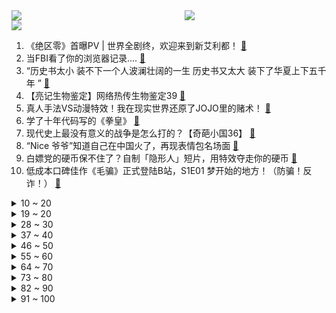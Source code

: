 <div >
	<a style="float:left;width:55%;" href = "https://github.com/anuraghazra/github-readme-stats">
	 <img src = "https://github-readme-stats.vercel.app/api?username=iuuuuuaena&theme=buefy&show_icons=true"/>
	</a>
	<a  style="float:right;width:45%" href = "https://github.com/anuraghazra/github-readme-stats">
	 <img  src="https://github-readme-stats.vercel.app/api/top-langs/?username=anuraghazra&layout=compact"/>
	</a>
	</div>

[![](https://img.shields.io/badge/jxd-@jxdgogogo.xyz-yellowgreen.svg)](https://www.jxdgogogo.xyz)<br>
1. 《绝区零》首曝PV | 世界全剧终，欢迎来到新艾利都！ [:link:](//www.bilibili.com/video/BV1xT4y1B7gg) <br>
2. 当FBI看了你的浏览器记录.... [:link:](//www.bilibili.com/video/BV17u41167Kb) <br>
3. “历史书太小 装不下一个人波澜壮阔的一生   历史书又太大 装下了华夏上下五千年 ” [:link:](//www.bilibili.com/video/BV1oT4y1671T) <br>
4. 【亮记生物鉴定】网络热传生物鉴定39 [:link:](//www.bilibili.com/video/BV1Av4y1N7bZ) <br>
5. 真人手法VS动漫特效！我在现实世界还原了JOJO里的赌术！ [:link:](//www.bilibili.com/video/BV1bt4y1x7Wk) <br>
6. 学了十年代码写的《拳皇》 [:link:](//www.bilibili.com/video/BV1ea411J7k9) <br>
7. 现代史上最没有意义的战争是怎么打的？【奇葩小国36】 [:link:](//www.bilibili.com/video/BV1ZZ4y1h7f2) <br>
8. “Nice 爷爷”知道自己在中国火了，再现表情包名场面 [:link:](//www.bilibili.com/video/BV1EZ4y187h7) <br>
9. 白嫖党的硬币保不住了？自制「隐形人」短片，用特效夺走你的硬币 [:link:](//www.bilibili.com/video/BV1GS4y1b7n7) <br>
10. 低成本口碑佳作《毛骗》正式登陆B站，S1E01 梦开始的地方！（防骗！反诈！） [:link:](//www.bilibili.com/video/BV1TR4y1A7E8) <br>
<details>
<summary>10 ~ 20</summary>

11. 沉浸体验20岁死了两个丈夫的生活 [:link:](//www.bilibili.com/video/BV1p541197HW) <br>
12. 就这也配叫解压玩具？出口暗鲨美国儿童的吗？ [:link:](//www.bilibili.com/video/BV1aT4y167Pj) <br>
13. 华 妃 之 怒 [:link:](//www.bilibili.com/video/BV1M34y1h7ks) <br>
14. 为了体验下在太空里那种失重旋转的感觉自己做了辆失重离心车 [:link:](//www.bilibili.com/video/BV1pU4y1S73k) <br>
15. 朋友们，我飘了，敢在B站上传10分钟以上的视频了！ [:link:](//www.bilibili.com/video/BV1aB4y1y7u5) <br>
16. 新番时光机！十年前的观众都在看什么神片？「2012年4月篇」 [:link:](//www.bilibili.com/video/BV1mR4y1A7Ey) <br>
17. 我们四个真强！ [:link:](//www.bilibili.com/video/BV19T4y1B7MD) <br>
18. 决斗必须要有铁的意志和钢的强韧【水无月菌】 [:link:](//www.bilibili.com/video/BV1wZ4y187PQ) <br>
19. 男生和女生的区别 [:link:](//www.bilibili.com/video/BV1CY4y1r78M) <br>
</details>
<details>
<summary>19 ~ 20</summary>

20. 云南的和不是云南的都沉默了 [:link:](//www.bilibili.com/video/BV1Tr4y1b7VN) <br>
21. LOL祖传古法电疗套路！对手：我满血啊！满血！【有点骚东西】 [:link:](//www.bilibili.com/video/BV1su41167gd) <br>
22. 杀一条巨大裸胸鳝，非常凶猛一口能咬断手臂，堪称海洋里的恶霸 [:link:](//www.bilibili.com/video/BV1D54y1f7eQ) <br>
23. 你好，我叫卡塔琳娜【原神】 [:link:](//www.bilibili.com/video/BV1iL4y1F76m) <br>
24. 【TF家族】练习生的原创练习集《Well，come!》（4）——《DTTM》【张泽禹】 [:link:](//www.bilibili.com/video/BV1Hr4y1b7xV) <br>
25. 这玩意要是不简单，把我的头拧掉！！！ [:link:](//www.bilibili.com/video/BV1vT4y1B78b) <br>
26. 摊边练球的篮球少年，因一记绝杀再次走红！ [:link:](//www.bilibili.com/video/BV17R4y1A7R7) <br>
27. 第一次去绵羊料理家，我竟然送她这个..... [:link:](//www.bilibili.com/video/BV143411A7zM) <br>
28. 500万粉，我却失业了 [:link:](//www.bilibili.com/video/BV1tF41177TX) <br>
</details>
<details>
<summary>28 ~ 30</summary>

29. 重庆街头“小火锅”，深夜肉食炸弹，一锅能干3碗饭… [:link:](//www.bilibili.com/video/BV1tB4y1y7VX) <br>
30. 一不小心把骗子送进监狱...... [:link:](//www.bilibili.com/video/BV18A4y1f7n2) <br>
31. 上海up主现状...... [:link:](//www.bilibili.com/video/BV1jA4y1f7SK) <br>
32. 【4K60FPS】宇多田光《One Last Kiss》高能来袭！再见，所有的福音战士！ [:link:](//www.bilibili.com/video/BV1HU4y1m72z) <br>
33. 诺一：这个家没我不行！#诺一 #刘烨 [:link:](//www.bilibili.com/video/BV1Pv4y1T7BJ) <br>
34. 【男孩穿吉利服 躺草地想伪装，不料被大家发现围观拍照】 [:link:](//www.bilibili.com/video/BV11F411j7NS) <br>
35. 闺蜜能让男友变更强！ [:link:](//www.bilibili.com/video/BV1dS4y1b7Td) <br>
36. 最近要被三个孕妇折腾惨了 [:link:](//www.bilibili.com/video/BV1nA4y1f7ff) <br>
37. 有两下子，但只有两下子 [:link:](//www.bilibili.com/video/BV1JZ4y1a7JY) <br>
</details>
<details>
<summary>37 ~ 40</summary>

38. 【中日歌词/MV/米津玄师】《M八七》完整版MV公布！「新・奥特曼」主题曲！ [:link:](//www.bilibili.com/video/BV1ia411J7uD) <br>
39. 没有人是完美的 [:link:](//www.bilibili.com/video/BV15U4y1m7dh) <br>
40. 和我宝贝女儿一起cos《间谍过家家》 [:link:](//www.bilibili.com/video/BV1oU4y127At) <br>
41. 【特战荣耀、且试天下、重生之门】为何争议这么大？ [:link:](//www.bilibili.com/video/BV1CS4y1b7qW) <br>
42. “兄弟？买挂吗！！”【BUG快乐阴人流#6】 [:link:](//www.bilibili.com/video/BV1hR4y1c778) <br>
43. 结局多次反转 [:link:](//www.bilibili.com/video/BV1HB4y127Af) <br>
44. 天气有点热，回家不做饭了，买点丸子吃。 [:link:](//www.bilibili.com/video/BV1PY4y1t7oT) <br>
45. 当给我家狗子穿上我的衣服.. [:link:](//www.bilibili.com/video/BV1B54y1f7Zq) <br>
46. 鳄口夺刀！我把炎柱存活if线做出来了！！ [:link:](//www.bilibili.com/video/BV1ut4y1x7X4) <br>
</details>
<details>
<summary>46 ~ 50</summary>

47. 李逵上线！宋江题反诗！敢笑黄巢不丈夫！《水浒传》P21 [:link:](//www.bilibili.com/video/BV1cu41167Sh) <br>
48. 部分中国家长有多愚昧？ [:link:](//www.bilibili.com/video/BV14T4y1B7qb) <br>
49. 现场见证 "G6汤神" 时隔三年！成功晋级西决！灰熊再见！ [:link:](//www.bilibili.com/video/BV1Gv4y1N7e1) <br>
50. 小潮tEam的美食盲盒 [:link:](//www.bilibili.com/video/BV1JL4y1F7Xr) <br>
51. 带大家分辨小羊 [:link:](//www.bilibili.com/video/BV1CT4y1B7cN) <br>
52. 《崩坏3》全新SP角色格蕾修「繁星·绘世之卷」预告 [:link:](//www.bilibili.com/video/BV1MB4y1y76e) <br>
53. 《梦幻西游网页版》洛神伙伴PV | 翩若惊鸿，婉若游龙，看洛神绝美风采尽现灵山！ [:link:](//www.bilibili.com/video/BV1rR4y1A7Ly) <br>
54. 危！假装不在家却偷偷给女友点外卖投屏…等她精神错乱后再叫来丈母娘！ [:link:](//www.bilibili.com/video/BV17u41167Up) <br>
55. 你这钱有问题啊 [:link:](//www.bilibili.com/video/BV14Z4y187JD) <br>
</details>
<details>
<summary>55 ~ 60</summary>

56. 其实还是多加几帧的好，可惜我惜命 [:link:](//www.bilibili.com/video/BV1qt4y1x7LJ) <br>
57. 当 代 网 文 现 状 [:link:](//www.bilibili.com/video/BV1ou411z76K) <br>
58. （这也能解说？！）史上最干净的3V3篮球对抗！ [:link:](//www.bilibili.com/video/BV1SR4y1A7XJ) <br>
59. 吹 风 机 吃 人 [:link:](//www.bilibili.com/video/BV1vS4y1b7VJ) <br>
60. 有的猫生来就注定是主角 [:link:](//www.bilibili.com/video/BV1AT4y1z7sk) <br>
61. 还想喝奶茶做梦呢？妹有 [:link:](//www.bilibili.com/video/BV1wY4y1r72w) <br>
62. 此事要展开说方能理解透彻！ [:link:](//www.bilibili.com/video/BV1tr4y1t7QD) <br>
63. 我与"狗"的生活，结局是我没想到的······ [:link:](//www.bilibili.com/video/BV15A4y1S7vF) <br>
64. 40年过去了，msi还在重赛，rng已经10000-0了 [:link:](//www.bilibili.com/video/BV1Kr4y1b7Fh) <br>
</details>
<details>
<summary>64 ~ 70</summary>

65. 千万不要把女朋友当成兄弟！！否则... [:link:](//www.bilibili.com/video/BV1uA4y1f7ZY) <br>
66. 我买了一些不好玩的玩具！ [:link:](//www.bilibili.com/video/BV1uF411L7mZ) <br>
67. 【Luca Kaneshiro Cover】マフィア (Mafia)  wotaku [:link:](//www.bilibili.com/video/BV16U4y1m7YM) <br>
68. 挑战喝可乐不打嗝 [:link:](//www.bilibili.com/video/BV1HF41177yR) <br>
69. 你了不起！你ping高！ [:link:](//www.bilibili.com/video/BV1Rv4y1P7NC) <br>
70. 😭立本！没有你 我怎么活啊啊啊啊！？ [:link:](//www.bilibili.com/video/BV1sA4y1S7vi) <br>
71. 不妨大胆的去追逐一下梦想，虽然我们没有那么多观众………… [:link:](//www.bilibili.com/video/BV1dY4y1b7yz) <br>
72. 【医学奇迹】课本外的“精彩片段”，比你想象的更离谱。 [:link:](//www.bilibili.com/video/BV1zU4y1m75o) <br>
73. 【连续洗30天冷水澡】我的身体发生了什么变化? [:link:](//www.bilibili.com/video/BV1F5411R7jb) <br>
</details>
<details>
<summary>73 ~ 80</summary>

74. 【罗翔】黄鼠狼是保护动物吗？烤着吃野生蝗虫犯法吗？ [:link:](//www.bilibili.com/video/BV1ju41167hc) <br>
75. 男生买车 vs 女生买车 [:link:](//www.bilibili.com/video/BV1oY4y147fT) <br>
76. 一个反复横跳的上单选手【在下TheShy01】 [:link:](//www.bilibili.com/video/BV1c34y1a7nP) <br>
77. 这么夺目的风韵！丰满的人设！居然只是女二！ [:link:](//www.bilibili.com/video/BV1FY4y1k7Aq) <br>
78. 救命！这是70多年前，歌舞剧的穿着打扮？顶级视觉盛宴！！ [:link:](//www.bilibili.com/video/BV1Wu411677Q) <br>
79. 五分钟！能画出多大脑洞的作品？ [:link:](//www.bilibili.com/video/BV113411N7f3) <br>
80. 💙这个地方是独属于冰系浪漫吧！就是有个人比较不解风情... [:link:](//www.bilibili.com/video/BV16a411J72W) <br>
81. 假如我被全网封杀 我还能靠什么挣钱 [:link:](//www.bilibili.com/video/BV1CF41177Js) <br>
82. 紫貂：据说这样拍照显得脸小…… [:link:](//www.bilibili.com/video/BV1VU4y1m7gS) <br>
</details>
<details>
<summary>82 ~ 90</summary>

83. 【高原战士】军营也有“网红打卡地”？来看看兵哥哥们自制的浮雕墙！ [:link:](//www.bilibili.com/video/BV1wT4y1r7mL) <br>
84. 我们已经习惯从网上买来一些玩具这件事了... [:link:](//www.bilibili.com/video/BV1m541197Wq) <br>
85. 生腌吃到爽，生猛的潮汕毒药有人上瘾有人怕！ [:link:](//www.bilibili.com/video/BV1Pv4y1N73H) <br>
86. 帅小伙尝试网上爆火的空气炸锅料理，真的都那么好吃吗？ [:link:](//www.bilibili.com/video/BV13a411J738) <br>
87. 住手吧大雄！这根本不是毽子操！ [:link:](//www.bilibili.com/video/BV17F4117776) <br>
88. 【天赐的声音】胡彦斌 周深《贼》 [:link:](//www.bilibili.com/video/BV1Yv4y1N7oR) <br>
89. 低至5毛的躺平雪糕，还在内卷的年轻人不会忘了吧？？？ [:link:](//www.bilibili.com/video/BV1c34y1a7cG) <br>
90. 凌晨4点跑上天台，我们竟然连续去了七天！！！ [:link:](//www.bilibili.com/video/BV1qF41177Gc) <br>
91. 教父（半自动吉他版） [:link:](//www.bilibili.com/video/BV1D541197Jt) <br>
</details>
<details>
<summary>91 ~ 100</summary>

92. 揭秘芭蕾舞女演员的腿到底有多长 [:link:](//www.bilibili.com/video/BV1Dt4y1s7hD) <br>
93. ⚡⚡孤 勇 电 舞 者⚡⚡ [:link:](//www.bilibili.com/video/BV1Yv4y1N75m) <br>
94. 自制＂自己会跑的小电视＂ [:link:](//www.bilibili.com/video/BV1qu411z7xR) <br>
95. 这玩意叫我怎么驱？？ [:link:](//www.bilibili.com/video/BV19Y411c7pW) <br>
96. 【忘川风华录·王阳明】破云来【赤羽原创】“天地本与我为一，知行此中意。” [:link:](//www.bilibili.com/video/BV1zU4y1m7ej) <br>
97. 楪祈在浴室生唱罪恶王冠ED | Departures~あなたにおくるアイの歌~【COS翻唱】【鹿火】 [:link:](//www.bilibili.com/video/BV123411N7Tn) <br>
98. 【飘飘】热巴，资本包装明星的最佳样本 [:link:](//www.bilibili.com/video/BV1m34y177kc) <br>
99. 我们可以不知农，不事农，但是所有的人不要轻农！ [:link:](//www.bilibili.com/video/BV1V44y1g7Tu) <br>
100. “一个曾经发生在缅北的故事” [:link:](//www.bilibili.com/video/BV1iB4y1y7ux) <br>
</details>
